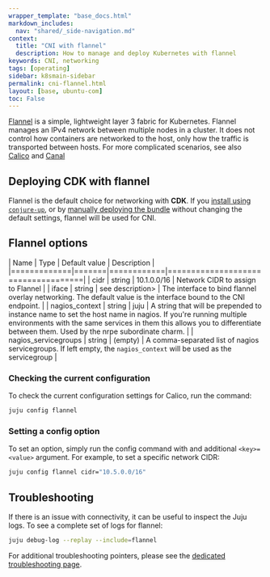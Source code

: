 ```yaml
---
wrapper_template: "base_docs.html"
markdown_includes:
  nav: "shared/_side-navigation.md"
context:
  title: "CNI with flannel"
  description: How to manage and deploy Kubernetes with flannel
keywords: CNI, networking
tags: [operating]
sidebar: k8smain-sidebar
permalink: cni-flannel.html
layout: [base, ubuntu-com]
toc: False
---
```



[Flannel][] is a simple, lightweight layer 3 fabric for Kubernetes. Flannel manages an
IPv4 network between multiple nodes in a cluster. It does not control how containers
are networked to the host, only how the traffic is transported between hosts. For
more complicated scenarios, see also [Calico][] and [Canal][]


## Deploying **CDK** with flannel

Flannel is the default choice for networking with **CDK**. If you
[install using `conjure-up`][quickstart], or by
[manually deploying the bundle][install-manual] without changing the default settings,
flannel will be used for CNI.

## Flannel options


| Name                  |  Type     |  Default value | Description  |
|=============|=======|============|====================================|
| cidr                       | string     | 10.1.0.0/16      | Network CIDR to assign to Flannel  |
| iface                      | string     | see description>  |  The interface to bind flannel overlay networking. The default value is the interface bound to the CNI endpoint. |
|  nagios_context |  string |  juju  |  A string that will be prepended to instance name to set the host name in nagios. If you're running multiple environments with the same services in them this allows you to differentiate between them. Used by the nrpe subordinate charm. |
| nagios_servicegroups | string  | (empty)  | A comma-separated list of nagios servicegroups. If left empty, the `nagios_context` will be used as the servicegroup  |

### Checking the current configuration

To check the current configuration settings for Calico, run the command:

```bash
juju config flannel
```

### Setting a config option

To set an option, simply run the config command with and additional `<key>=<value>` argument. For example, to set a specific network CIDR:

```bash
juju config flannel cidr="10.5.0.0/16"
```

## Troubleshooting

If there is an issue with connectivity, it can be useful to inspect the Juju logs. To
see a complete set of logs for flannel:

```bash
juju debug-log --replay --include=flannel
```

For additional troubleshooting pointers, please see the [dedicated troubleshooting page][troubleshooting].



<!-- LINKS -->

[Flannel]: https://github.com/coreos/flannel
[troubleshooting]: /kubernetes/docs/troubleshooting
[quickstart]:  /kubernetes/docs/quickstart
[install-manual]:  /kubernetes/docs/install-manual
[Calico]: /kubernetes/docs/cni-calico
[Canal]: /kubernetes/docs/cni-canal
